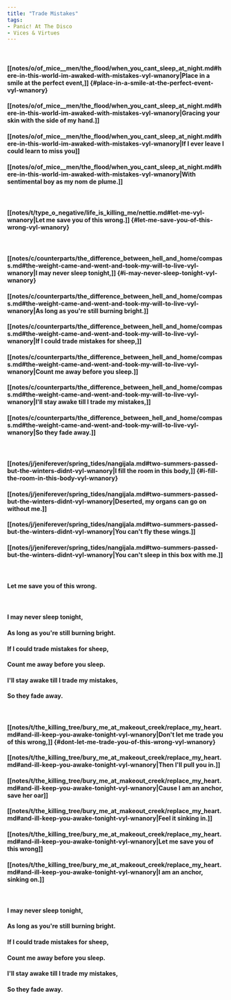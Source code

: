 ```yaml
---
title: "Trade Mistakes"
tags:
- Panic! At The Disco
- Vices & Virtues
---
```

&nbsp;
#### [[notes/o/of_mice__men/the_flood/when_you_cant_sleep_at_night.md#here-in-this-world-im-awaked-with-mistakes-vyl-wnanory|Place in a smile at the perfect event,]] {#place-in-a-smile-at-the-perfect-event-vyl-wnanory}
#### [[notes/o/of_mice__men/the_flood/when_you_cant_sleep_at_night.md#here-in-this-world-im-awaked-with-mistakes-vyl-wnanory|Gracing your skin with the side of my hand.]]
#### [[notes/o/of_mice__men/the_flood/when_you_cant_sleep_at_night.md#here-in-this-world-im-awaked-with-mistakes-vyl-wnanory|If I ever leave I could learn to miss you]]
#### [[notes/o/of_mice__men/the_flood/when_you_cant_sleep_at_night.md#here-in-this-world-im-awaked-with-mistakes-vyl-wnanory|With sentimental boy as my nom de plume.]]
&nbsp;
#### [[notes/t/type_o_negative/life_is_killing_me/nettie.md#let-me-vyl-wnanory|Let me save you of this wrong.]] {#let-me-save-you-of-this-wrong-vyl-wnanory}
&nbsp;
#### [[notes/c/counterparts/the_difference_between_hell_and_home/compass.md#the-weight-came-and-went-and-took-my-will-to-live-vyl-wnanory|I may never sleep tonight,]] {#i-may-never-sleep-tonight-vyl-wnanory}
#### [[notes/c/counterparts/the_difference_between_hell_and_home/compass.md#the-weight-came-and-went-and-took-my-will-to-live-vyl-wnanory|As long as you're still burning bright.]]
#### [[notes/c/counterparts/the_difference_between_hell_and_home/compass.md#the-weight-came-and-went-and-took-my-will-to-live-vyl-wnanory|If I could trade mistakes for sheep,]]
#### [[notes/c/counterparts/the_difference_between_hell_and_home/compass.md#the-weight-came-and-went-and-took-my-will-to-live-vyl-wnanory|Count me away before you sleep.]]
#### [[notes/c/counterparts/the_difference_between_hell_and_home/compass.md#the-weight-came-and-went-and-took-my-will-to-live-vyl-wnanory|I'll stay awake till I trade my mistakes,]]
#### [[notes/c/counterparts/the_difference_between_hell_and_home/compass.md#the-weight-came-and-went-and-took-my-will-to-live-vyl-wnanory|So they fade away.]]
&nbsp;
#### [[notes/j/jeniferever/spring_tides/nangijala.md#two-summers-passed-but-the-winters-didnt-vyl-wnanory|I fill the room in this body,]] {#i-fill-the-room-in-this-body-vyl-wnanory}
#### [[notes/j/jeniferever/spring_tides/nangijala.md#two-summers-passed-but-the-winters-didnt-vyl-wnanory|Deserted, my organs can go on without me.]]
#### [[notes/j/jeniferever/spring_tides/nangijala.md#two-summers-passed-but-the-winters-didnt-vyl-wnanory|You can't fly these wings.]]
#### [[notes/j/jeniferever/spring_tides/nangijala.md#two-summers-passed-but-the-winters-didnt-vyl-wnanory|You can't sleep in this box with me.]]
&nbsp;
#### Let me save you of this wrong.
&nbsp;
#### I may never sleep tonight,
#### As long as you're still burning bright.
#### If I could trade mistakes for sheep,
#### Count me away before you sleep.
#### I'll stay awake till I trade my mistakes,
#### So they fade away.
&nbsp;
#### [[notes/t/the_killing_tree/bury_me_at_makeout_creek/replace_my_heart.md#and-ill-keep-you-awake-tonight-vyl-wnanory|Don't let me trade you of this wrong,]] {#dont-let-me-trade-you-of-this-wrong-vyl-wnanory}
#### [[notes/t/the_killing_tree/bury_me_at_makeout_creek/replace_my_heart.md#and-ill-keep-you-awake-tonight-vyl-wnanory|Then I'll pull you in.]]
#### [[notes/t/the_killing_tree/bury_me_at_makeout_creek/replace_my_heart.md#and-ill-keep-you-awake-tonight-vyl-wnanory|Cause I am an anchor, save her oar]]
#### [[notes/t/the_killing_tree/bury_me_at_makeout_creek/replace_my_heart.md#and-ill-keep-you-awake-tonight-vyl-wnanory|Feel it sinking in.]]
#### [[notes/t/the_killing_tree/bury_me_at_makeout_creek/replace_my_heart.md#and-ill-keep-you-awake-tonight-vyl-wnanory|Let me save you of this wrong]]
#### [[notes/t/the_killing_tree/bury_me_at_makeout_creek/replace_my_heart.md#and-ill-keep-you-awake-tonight-vyl-wnanory|I am an anchor, sinking on.]]
&nbsp;
#### I may never sleep tonight,
#### As long as you're still burning bright.
#### If I could trade mistakes for sheep,
#### Count me away before you sleep.
#### I'll stay awake till I trade my mistakes,
#### So they fade away.
